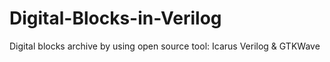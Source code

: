 # Digital-Blocks-in-Verilog
Digital blocks archive by using open source tool: Icarus Verilog &amp; GTKWave
